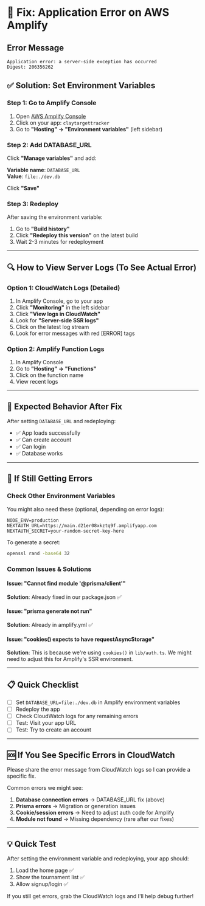 # 🚨 Fix: Application Error on AWS Amplify

## Error Message
```
Application error: a server-side exception has occurred
Digest: 206356262
```

## ✅ Solution: Set Environment Variables

### Step 1: Go to Amplify Console
1. Open [AWS Amplify Console](https://console.aws.amazon.com/amplify/)
2. Click on your app: `claytargettracker`
3. Go to **"Hosting" → "Environment variables"** (left sidebar)

### Step 2: Add DATABASE_URL
Click **"Manage variables"** and add:

**Variable name**: `DATABASE_URL`  
**Value**: `file:./dev.db`

Click **"Save"**

### Step 3: Redeploy
After saving the environment variable:
1. Go to **"Build history"**
2. Click **"Redeploy this version"** on the latest build
3. Wait 2-3 minutes for redeployment

---

## 🔍 How to View Server Logs (To See Actual Error)

### Option 1: CloudWatch Logs (Detailed)
1. In Amplify Console, go to your app
2. Click **"Monitoring"** in the left sidebar
3. Click **"View logs in CloudWatch"**
4. Look for **"Server-side SSR logs"**
5. Click on the latest log stream
6. Look for error messages with red [ERROR] tags

### Option 2: Amplify Function Logs
1. In Amplify Console
2. Go to **"Hosting" → "Functions"**
3. Click on the function name
4. View recent logs

---

## 🎯 Expected Behavior After Fix

After setting `DATABASE_URL` and redeploying:
- ✅ App loads successfully
- ✅ Can create account
- ✅ Can login
- ✅ Database works

---

## 🔧 If Still Getting Errors

### Check Other Environment Variables

You might also need these (optional, depending on error logs):

```
NODE_ENV=production
NEXTAUTH_URL=https://main.d21er08xkztq9f.amplifyapp.com
NEXTAUTH_SECRET=your-random-secret-key-here
```

To generate a secret:
```bash
openssl rand -base64 32
```

### Common Issues & Solutions

#### Issue: "Cannot find module '@prisma/client'"
**Solution**: Already fixed in our package.json ✅

#### Issue: "prisma generate not run"
**Solution**: Already in amplify.yml ✅

#### Issue: "cookies() expects to have requestAsyncStorage"
**Solution**: This is because we're using `cookies()` in `lib/auth.ts`. We might need to adjust this for Amplify's SSR environment.

---

## 📋 Quick Checklist

- [ ] Set `DATABASE_URL=file:./dev.db` in Amplify environment variables
- [ ] Redeploy the app
- [ ] Check CloudWatch logs for any remaining errors
- [ ] Test: Visit your app URL
- [ ] Test: Try to create an account

---

## 🆘 If You See Specific Errors in CloudWatch

Please share the error message from CloudWatch logs so I can provide a specific fix.

Common errors we might see:
1. **Database connection errors** → DATABASE_URL fix (above)
2. **Prisma errors** → Migration or generation issues
3. **Cookie/session errors** → Need to adjust auth code for Amplify
4. **Module not found** → Missing dependency (rare after our fixes)

---

## 💡 Quick Test

After setting the environment variable and redeploying, your app should:
1. Load the home page ✅
2. Show the tournament list ✅
3. Allow signup/login ✅

If you still get errors, grab the CloudWatch logs and I'll help debug further!

